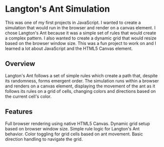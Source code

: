 # Langton's Ant Simulation
This was one of my first projects in JavaScript. I wanted to create a simulation that would run in the browser and render on a canvas element. I chose Langton's Ant because it was a simple set of rules that would create a complex pattern. I also wanted to create a dynamic grid that would resize based on the browser window size. This was a fun project to work on and I learned a lot about JavaScript and the HTML5 Canvas element. 

## Overview
Langton's Ant follows a set of simple rules which create a path that, despite its randomness, forms emergent order. The simulation runs within a browser and renders on a canvas element, displaying the movement of the ant as it follows its rules on a grid of cells, changing colors and directions based on the current cell's color.

## Features
Full browser rendering using native HTML5 Canvas.
Dynamic grid setup based on browser window size.
Simple rule logic for Langton's Ant behavior.
Color toggling for grid cells based on ant movement.
Basic direction handling to navigate the grid.
